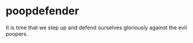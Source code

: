 poopdefender
============

It is time that we step up and defend ourselves gloriously against the evil poopers.

